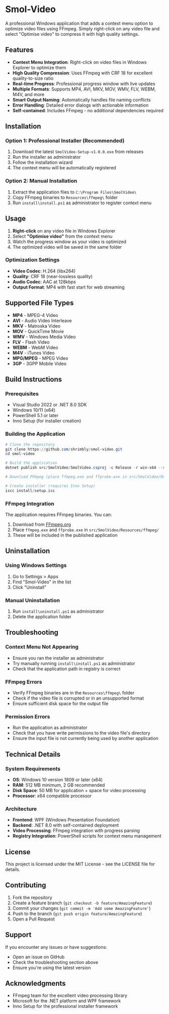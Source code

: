 # Smol-Video

A professional Windows application that adds a context menu option to optimize video files using FFmpeg. Simply right-click on any video file and select "Optimise video" to compress it with high quality settings.

## Features

- **Context Menu Integration**: Right-click on video files in Windows Explorer to optimize them
- **High Quality Compression**: Uses FFmpeg with CRF 18 for excellent quality-to-size ratio
- **Real-time Progress**: Professional progress window with live updates
- **Multiple Formats**: Supports MP4, AVI, MKV, MOV, WMV, FLV, WEBM, M4V, and more
- **Smart Output Naming**: Automatically handles file naming conflicts
- **Error Handling**: Detailed error dialogs with actionable information
- **Self-contained**: Includes FFmpeg - no additional dependencies required

## Installation

### Option 1: Professional Installer (Recommended)
1. Download the latest `SmolVideo-Setup-v1.0.0.exe` from releases
2. Run the installer as administrator
3. Follow the installation wizard
4. The context menu will be automatically registered

### Option 2: Manual Installation
1. Extract the application files to `C:\Program Files\SmolVideo\`
2. Copy FFmpeg binaries to `Resources\ffmpeg\` folder
3. Run `install\install.ps1` as administrator to register context menu

## Usage

1. **Right-click** on any video file in Windows Explorer
2. Select **"Optimise video"** from the context menu
3. Watch the progress window as your video is optimized
4. The optimized video will be saved in the same folder

### Optimization Settings

- **Video Codec**: H.264 (libx264)
- **Quality**: CRF 18 (near-lossless quality)
- **Audio Codec**: AAC at 128kbps
- **Output Format**: MP4 with fast start for web streaming

## Supported File Types

- **MP4** - MPEG-4 Video
- **AVI** - Audio Video Interleave
- **MKV** - Matroska Video
- **MOV** - QuickTime Movie
- **WMV** - Windows Media Video
- **FLV** - Flash Video
- **WEBM** - WebM Video
- **M4V** - iTunes Video
- **MPG/MPEG** - MPEG Video
- **3GP** - 3GPP Mobile Video

## Build Instructions

### Prerequisites
- Visual Studio 2022 or .NET 8.0 SDK
- Windows 10/11 (x64)
- PowerShell 5.1 or later
- Inno Setup (for installer creation)

### Building the Application
```powershell
# Clone the repository
git clone https://github.com/shrimbly/smol-video.git
cd smol-video

# Build the application
dotnet publish src/SmolVideo/SmolVideo.csproj -c Release -r win-x64 --self-contained true

# Download FFmpeg (place ffmpeg.exe and ffprobe.exe in src/SmolVideo/Resources/ffmpeg/)

# Create installer (requires Inno Setup)
iscc install/setup.iss
```

### FFmpeg Integration
The application requires FFmpeg binaries. You can:
1. Download from [FFmpeg.org](https://ffmpeg.org/download.html)
2. Place `ffmpeg.exe` and `ffprobe.exe` in `src/SmolVideo/Resources/ffmpeg/`
3. These will be included in the published application

## Uninstallation

### Using Windows Settings
1. Go to Settings > Apps
2. Find "Smol-Video" in the list
3. Click "Uninstall"

### Manual Uninstallation
1. Run `install\uninstall.ps1` as administrator
2. Delete the application folder

## Troubleshooting

### Context Menu Not Appearing
- Ensure you ran the installer as administrator
- Try manually running `install\install.ps1` as administrator
- Check that the application path in registry is correct

### FFmpeg Errors
- Verify FFmpeg binaries are in the `Resources\ffmpeg\` folder
- Check if the video file is corrupted or in an unsupported format
- Ensure sufficient disk space for the output file

### Permission Errors
- Run the application as administrator
- Check that you have write permissions to the video file's directory
- Ensure the input file is not currently being used by another application

## Technical Details

### System Requirements
- **OS**: Windows 10 version 1809 or later (x64)
- **RAM**: 512 MB minimum, 2 GB recommended
- **Disk Space**: 50 MB for application + space for video processing
- **Processor**: x64 compatible processor

### Architecture
- **Frontend**: WPF (Windows Presentation Foundation)
- **Backend**: .NET 8.0 with self-contained deployment
- **Video Processing**: FFmpeg integration with progress parsing
- **Registry Integration**: PowerShell scripts for context menu management

## License

This project is licensed under the MIT License - see the LICENSE file for details.

## Contributing

1. Fork the repository
2. Create a feature branch (`git checkout -b feature/AmazingFeature`)
3. Commit your changes (`git commit -m 'Add some AmazingFeature'`)
4. Push to the branch (`git push origin feature/AmazingFeature`)
5. Open a Pull Request

## Support

If you encounter any issues or have suggestions:
- Open an issue on GitHub
- Check the troubleshooting section above
- Ensure you're using the latest version

## Acknowledgments

- FFmpeg team for the excellent video processing library
- Microsoft for the .NET platform and WPF framework
- Inno Setup for the professional installer framework 